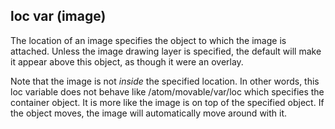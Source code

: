 ## loc var (image)


The location of an image specifies the object to which the
image is attached. Unless the image drawing layer is specified, the
default will make it appear above this object, as though it were an
overlay. 

Note that the image is not *inside* the specified
location. In other words, this loc variable does not behave like
/atom/movable/var/loc which specifies the container object. It is more
like the image is on top of the specified object. If the object moves,
the image will automatically move around with it.